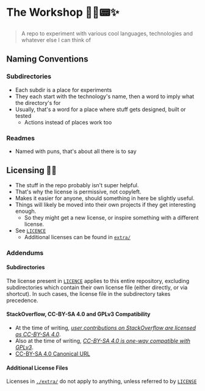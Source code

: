 # The Workshop 🦾🌐📟️✨
>A repo to experiment with various cool languages, technologies and whatever else I can think of

## Naming Conventions
### Subdirectories
- Each subdir is a place for experiments
- They each start with the technology's name, then a word to imply what the directory's for
- Usually, that's a word for a place where stuff gets designed, built or tested
  - Actions instead of places work too

### Readmes
- Named with puns, that's about all there is to say

## Licensing 🔏📄
- The stuff in the repo probably isn't super helpful.
- That's why the license is permissive, not copyleft.
- Makes it easier for anyone, should something in here be slightly useful.
- Things will likely be moved into their own projects if they get interesting enough.
  - So they might get a new license, or inspire something with a different license.
- See [`LICENCE`](./LICENSE)
  - Additional licenses can be found in [`extra/`](./extra/)

### Addendums
#### Subdirectories
The license present in [`LICENCE`](./LICENSE) applies to this entire repository, excluding subdirectories which contain their own license file (either directly, or via shortcut). In such cases, the license file in the subdirectory takes precedence.

#### StackOverflow, CC-BY-SA 4.0 and GPLv3 Compatibility
- At the time of writing, [*user contributions on StackOverflow are licensed as CC-BY-SA 4.0*][so-licensing].
- Also at the time of writing, [*CC-BY-SA 4.0 is one-way compatible with GPLv3*][cc-by-sa-and-gplv3].
- [CC-BY-SA 4.0 Canonical URL](https://creativecommons.org/licenses/by-sa/4.0/)

#### Additional License Files
Licenses in [`./extra/`](./extra/) do not apply to anything, unless referred to by [`LICENSE`](./LICENSE)

<!-- Links -->
[cc-by-sa-and-gplv3]: https://creativecommons.org/2015/10/08/cc-by-sa-4-0-now-one-way-compatible-with-gplv3/
[so-licensing]: https://stackoverflow.com/help/licensing
